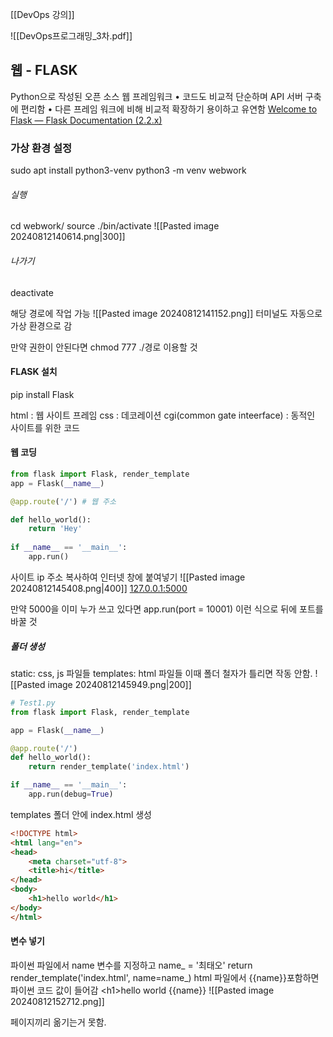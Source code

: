 
[[DevOps 강의]]

![[DevOps프로그래밍_3차.pdf]]

## 웹 - FLASK
Python으로 작성된 오픈 소스 웹 프레임워크
• 코드도 비교적 단순하며 API 서버 구축에 편리함
• 다른 프레임 워크에 비해 비교적 확장하기 용이하고 유연함
[Welcome to Flask — Flask Documentation (2.2.x)](https://flask.palletsprojects.com/en/2.2.x)
### 가상 환경 설정
sudo apt install python3-venv
python3 -m venv webwork
###### 실행
cd webwork/
source ./bin/activate
![[Pasted image 20240812140614.png|300]]
###### 나가기
deactivate

해당 경로에 작업 가능
![[Pasted image 20240812141152.png]]
터미널도 자동으로 가상 환경으로 감

만약 권한이 안된다면 chmod 777 ./경로 이용할 것

#### FLASK 설치
pip install Flask

html : 웹 사이트 프레임
css : 데코레이션
cgi(common gate inteerface) : 동적인 사이트를 위한 코드
#### 웹 코딩

```python
from flask import Flask, render_template
app = Flask(__name__)

@app.route('/') # 웹 주소

def hello_world():
	return 'Hey'
	
if __name__ == '__main__':
	app.run()
```
사이트 ip 주소 복사하여 인터넷 창에 붙여넣기
![[Pasted image 20240812145408.png|400]]
[127.0.0.1:5000](http://127.0.0.1:5000/)

만약 5000을 이미 누가 쓰고 있다면
app.run(port = 10001)
이런 식으로 뒤에 포트를 바꿀 것

##### 폴더 생성
static: css, js 파일들 
templates: html 파일들
이때 폴더 철자가 틀리면 작동 안함.
![[Pasted image 20240812145949.png|200]]
```python
# Test1.py
from flask import Flask, render_template

app = Flask(__name__)

@app.route('/')
def hello_world():
	return render_template('index.html')

if __name__ == '__main__':
	app.run(debug=True)
```
templates 폴더 안에 index.html 생성
```html
<!DOCTYPE html>
<html lang="en">
<head>
	<meta charset="utf-8">
	<title>hi</title>
</head>
<body>
	<h1>hello world</h1>
</body>
</html>
```

#### 변수 넣기
파이썬 파일에서 name 변수를 지정하고
name_ = '최태오'
return render_template('index.html', name=name_)
html 파일에서 {{name}}포함하면 파이썬 코드 값이 들어감
\<h1>hello world {{name}}</h1>
![[Pasted image 20240812152712.png]]

페이지끼리 옮기는거 못함.